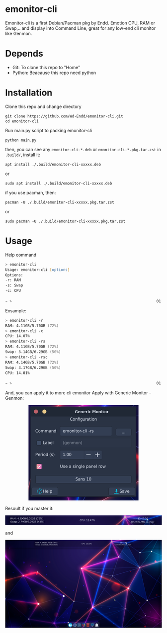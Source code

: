 # emonitor-cli
Emonitor-cli is a first Debian/Pacman pkg by Endd.
Emotion CPU, RAM or Swap,.. and display into Command Line, great for any low-end cli monitor like Genmon.
# Depends
- Git: To clone this repo to "Home"
- Python: Beacause this repo need python
# Installation
Clone this repo and change directory
```shell
git clone https://github.com/Wd-Endd/emonitor-cli.git
cd emonitor-cli
```
Run main.py script to packing emonitor-cli
```shell
python main.py
```
then, you can see any ``emonitor-cli-*.deb`` or ``emonitor-cli-*.pkg.tar.zst`` in ``.build/``, install it:
```shell
apt install ./.build/emonitor-cli-xxxxx.deb
```
or
```shell
sudo apt install ./.build/emonitor-cli-xxxxx.deb
```
if you use pacman, then:
```shell
pacman -U ./.build/emonitor-cli-xxxxx.pkg.tar.zst
```
or
```shell
sudo pacman -U ./.build/emonitor-cli-xxxxx.pkg.tar.zst
```
# Usage
Help command
```zsh
> emonitor-cli
Usage: emonitor-cli [options]
Options:
-r: RAM
-s: Swap
-c: CPU

~ >                                                                 01:11:47 PM
```
Exsample:
```zsh
> emonitor-cli -r
RAM: 4.11GB/5.70GB (72%)
> emonitor-cli -c
CPU: 14.07%
> emonitor-cli -rs
RAM: 4.11GB/5.70GB (72%)
Swap: 3.14GB/6.29GB (50%)
> emonitor-cli -rsc
RAM: 4.14GB/5.70GB (72%)
Swap: 3.17GB/6.29GB (50%)
CPU: 14.01%

~ >                                                                 01:17:44 PM

```

And, you can apply it to more cli emonitor
Apply with Generic Monitor - Genmon:
<p align="center">
  <img src="./resources/Screenshot_2025-05-10_13-28-40.png">
</p>
Resoult if you master it:
<p align="center">
  <img src="./resources/Screenshot_2025-05-10_13-42-41.png">
</p>
and
<p align="center">
  <img src="./resources/Screenshot_2025-05-10_13-47-51.png">
</p>
